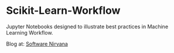 # Scikit-Learn-Workflow
Jupyter Notebooks designed to illustrate best practices in Machine Learning Workflow.

Blog at: <a href="https://sdiehl28.netlify.com" target="_blank">Software Nirvana</a>